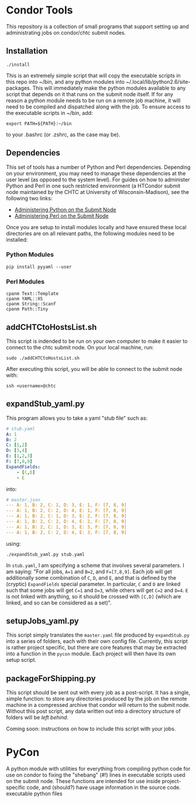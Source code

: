 Condor Tools
================
This repository is a collection of small programs that support setting
up and administrating jobs on condor/chtc submit nodes.

Installation
-------------
`./install`

This is an extremely simple script that will copy the executable scripts
in this repo into ~/bin, and any python modules into
~/.local/lib/python2.6/site-packages. This will immediately make the
python modules available to any script that depends on it that runs on
the submit node itself. If for any reason a python module needs to be
run on a remote job machine, it will need to be compiled and dispatched
along with the job. To ensure access to the  executable scripts in
~/bin, add:

`export PATH=${PATH}:~/bin`

to your .bashrc (or .zshrc, as the case may be).

Dependencies
------------
This set of tools has a number of Python and Perl dependencies. Depending on your environment, you may need to manage these dependencies at the user level (as opposed to the system level). For guides on how to administer Python and Perl in one such restricted environment (a HTCondor submit node maintained by the CHTC at University of Wisconsin-Madison), see the following two links:

- [Administering Python on the Submit Node](https://slack-files.com/T0ACHHWFN-F0D4QPQJD-b897ef344a)
- [Administering Perl on the Submit Node](https://gist.github.com/crcox/2fda1ed0d2766cd992d1)

Once you are setup to install modules locally and have ensured these local directories are on all relevant paths, the following modules need to be installed:

### Python Modules

```{bash}
pip install pyyaml --user
```
### Perl Modules

```{bash}
cpanm Text::Template
cpanm YAML::XS
cpanm String::Scanf
cpanm Path::Tiny
```

addCHTCtoHostsList.sh
---------------------
This script is indended to be run on your own computer to make it easier
to connect to the chtc submit node. On your local machine, run:

`sudo ./addCHTCtoHostsList.sh`

After executing this script, you will be able to connect to the submit
node with:

`ssh <username>@chtc`

expandStub_yaml.py
-------------
This program allows you to take a yaml "stub file" such as:

```yaml
# stub.yaml
A: 1
B: 2
C: [1,2]
D: [3,4]
E: [1,2,3]
F: [7,8,9]
ExpandFields:
    - [C,D]
    - E
```

into:

```yaml
# master.json
--- A: 1, B: 2, C: 1, D: 3, E: 1, F: [7, 8, 9]
--- A: 1, B: 2, C: 2, D: 4, E: 1, F: [7, 8, 9]
--- A: 1, B: 2, C: 1, D: 3, E: 2, F: [7, 8, 9]
--- A: 1, B: 2, C: 2, D: 4, E: 2, F: [7, 8, 9]
--- A: 1, B: 2, C: 1, D: 3, E: 3, F: [7, 8, 9]
--- A: 1, B: 2, C: 2, D: 4, E: 3, F: [7, 8, 9]
```

using:

`./expandStub_yaml.py stub.yaml`

In `stub.yaml`, I am specifying a scheme that involves several parameters. I am saying: "For all jobs, `A=1` and `B=2`, and `F=[7,8,9]`. Each job will get additionally some combination of `C`, `D`, and `E`, and that is defined by the (cryptic) `ExpandFields` special parameter.  In particular, `C` and `D` are linked such that some jobs will get `C=1` and `D=3`, while others will get `C=2` and `D=4`. `E` is not linked with anything, so it should be crossed with `[C,D]` (which are linked, and so can be considered as a set)".

setupJobs_yaml.py
-----------
This script simply translates the `master.yaml` file produced by
`expandStub.py` into a series of folders, each with their own config
file. Currently, this script is rather project specific, but there are
core features that may be extracted into a function in the `pycon`
module. Each project will then have its own setup script.

packageForShipping.py
---------------------
This script should be sent out with every job as a post-script. It has a
single, simple function: to store any directories produced by the job on
the remote machine in a compressed archive that condor will return to
the submit node. Without this post script, any data written out into a
directory structure of folders will be _left behind_.

Coming soon: instructions on how to include this script with your jobs.

PyCon
=====
A python module with utilities for everything from compiling python code
for use on condor to fixing the "shebang" (#!) lines in executable
scripts used on the submit node. These functions are intended for use
inside project-specific code, and (should?) have usage information in
the source code.
executable python files
